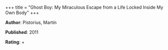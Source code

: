 +++
title = "Ghost Boy: My Miraculous Escape from a Life Locked Inside My Own Body"
+++



**Author**: Pistorius, Martin

**Published**: 2011

**Rating**: +